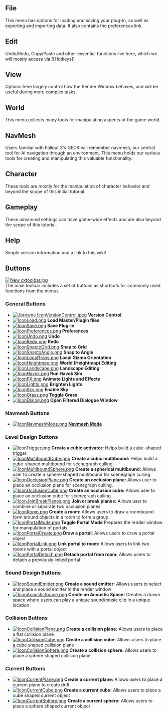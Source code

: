 ## File

This menu has options for loading and saving your plug-in, as well as exporting and importing data. It also contains the preferences link.

## Edit

Undo/Redo, Copy/Paste and other essential functions live here, which we will mostly access via [[Hotkeys]]

## View

Options here largely control how the Render Window behaves, and will be useful during more complex tasks.

## World

This menu collects many tools for manipulating aspects of the game world.

## NavMesh

Users familiar with Fallout 3's GECK will remember navmesh, our central tool for AI navigation through an environment. This menu holds our various tools for creating and manipulating this valuable functionality.

## Character

These tools are mostly for the manipulation of character behavior and beyond the scope of this initial tutorial.

## Gameplay

These advanced settings can have game-wide effects and are also beyond the scope of this tutorial.

## Help

Simple version information and a link to this wiki!

## Buttons

[![New cktoolbar.jpg](https://ck.uesp.net/w/images/b/bd/New_cktoolbar.jpg)](https://ck.uesp.net/wiki/File:New_cktoolbar.jpg)  
The main toolbar includes a set of buttons as shortcuts for commonly used functions from the menus.
### General Buttons

- [![Jbrowne IconVersionControl.jpeg](https://ck.uesp.net/w/images/1/14/Jbrowne_IconVersionControl.jpeg)](https://ck.uesp.net/wiki/File:Jbrowne_IconVersionControl.jpeg) **Version Control**
- [![IconLoad.png](https://ck.uesp.net/w/images/7/70/IconLoad.png)](https://ck.uesp.net/wiki/File:IconLoad.png) **Load Master/Plugin files**
- [![IconSave.png](https://ck.uesp.net/w/images/6/6f/IconSave.png)](https://ck.uesp.net/wiki/File:IconSave.png) **Save Plug-in**
- [![IconPreferences.png](https://ck.uesp.net/w/images/f/ff/IconPreferences.png)](https://ck.uesp.net/wiki/File:IconPreferences.png) **Preferences**
- [![IconUndo.png](https://ck.uesp.net/w/images/9/92/IconUndo.png)](https://ck.uesp.net/wiki/File:IconUndo.png) **Undo**
- [![IconRedo.png](https://ck.uesp.net/w/images/a/a9/IconRedo.png)](https://ck.uesp.net/wiki/File:IconRedo.png) **Redo**
- [![IconSnaptoGrid.png](https://ck.uesp.net/w/images/a/a2/IconSnaptoGrid.png)](https://ck.uesp.net/wiki/File:IconSnaptoGrid.png) **Snap to Grid**
- [![IconSnaptoAngle.png](https://ck.uesp.net/w/images/1/14/IconSnaptoAngle.png)](https://ck.uesp.net/wiki/File:IconSnaptoAngle.png) **Snap to Angle**
- [![IconLocalTrans.png](https://ck.uesp.net/w/images/9/9e/IconLocalTrans.png)](https://ck.uesp.net/wiki/File:IconLocalTrans.png) **Local Gizmo Orientation**
- [![IconHeightmap.png](https://ck.uesp.net/w/images/c/cf/IconHeightmap.png)](https://ck.uesp.net/wiki/File:IconHeightmap.png) **World (Heightmap) Editing**
- [![IconLandscape.png](https://ck.uesp.net/w/images/2/22/IconLandscape.png)](https://ck.uesp.net/wiki/File:IconLandscape.png) **Landscape Editing**
- [![IconHavok.png](https://ck.uesp.net/w/images/4/43/IconHavok.png)](https://ck.uesp.net/wiki/File:IconHavok.png) **Run Havok Sim**
- [![IconFX.png](https://ck.uesp.net/w/images/5/53/IconFX.png)](https://ck.uesp.net/wiki/File:IconFX.png) **Animate Lights and Effects**
- [![IconLights.png](https://ck.uesp.net/w/images/4/48/IconLights.png)](https://ck.uesp.net/wiki/File:IconLights.png) **Brighten Lights**
- [![IconSky.png](https://ck.uesp.net/w/images/b/b9/IconSky.png)](https://ck.uesp.net/wiki/File:IconSky.png) **Enable Sky**
- [![IconGrass.png](https://ck.uesp.net/w/images/3/3c/IconGrass.png)](https://ck.uesp.net/wiki/File:IconGrass.png) **Toggle Grass**
- [![IconDialog.png](https://ck.uesp.net/w/images/6/64/IconDialog.png)](https://ck.uesp.net/wiki/File:IconDialog.png) **Open Filtered Dialogue Window**

### Navmesh Buttons

-   [![IconNavmeshMode.png](https://ck.uesp.net/w/images/2/2b/IconNavmeshMode.png)](https://ck.uesp.net/wiki/File:IconNavmeshMode.png) **[Navmesh Mode](https://ck.uesp.net/wiki/Navmesh_Toolbar "Navmesh Toolbar")**

### Level Design Buttons

- [![IconTrigger.png](https://ck.uesp.net/w/images/c/c6/IconTrigger.png)](https://ck.uesp.net/wiki/File:IconTrigger.png) **Create a cubic activator:** Helps build a cube-shaped trigger.
- [![IconMultiboundCube.png](https://ck.uesp.net/w/images/8/89/IconMultiboundCube.png)](https://ck.uesp.net/wiki/File:IconMultiboundCube.png) **Create a cubic multibound:** Helps build a cube-shaped multibound for scenegraph culling.
- [![IconMultiboundSphere.png](https://ck.uesp.net/w/images/0/02/IconMultiboundSphere.png)](https://ck.uesp.net/wiki/File:IconMultiboundSphere.png) **Create a spherical multibound:** Allows user to create a sphere-shaped multibound for scenegraph culling.
- [![IconOcclusionPlane.png](https://ck.uesp.net/w/images/d/d7/IconOcclusionPlane.png)](https://ck.uesp.net/wiki/File:IconOcclusionPlane.png) **Create an occlusion plane:** Allows user to place an occlusion plane for scenegraph culling.
- [![IconOcclusionCube.png](https://ck.uesp.net/w/images/1/15/IconOcclusionCube.png)](https://ck.uesp.net/wiki/File:IconOcclusionCube.png) **Create an occlusion cube:** Allows user to place an occlusion cube for scenegraph culling.
- [![IconJoinBreakPlanes.png](https://ck.uesp.net/w/images/5/5a/IconJoinBreakPlanes.png)](https://ck.uesp.net/wiki/File:IconJoinBreakPlanes.png) **Join or break planes:** Allows user to combine or separate two occlusion planes
- [![IconRoom.png](https://ck.uesp.net/w/images/0/0c/IconRoom.png)](https://ck.uesp.net/wiki/File:IconRoom.png) **Create a room:** Allows users to draw a roombound form around objects in a room to form a group
- [![IconPortalMode.png](https://ck.uesp.net/w/images/7/77/IconPortalMode.png)](https://ck.uesp.net/wiki/File:IconPortalMode.png) **Toggle Portal Mode** Prepares the render window for manipulation of portals
- [![IconPortalCreate.png](https://ck.uesp.net/w/images/6/67/IconPortalCreate.png)](https://ck.uesp.net/wiki/File:IconPortalCreate.png) **Draw a portal:** Allows users to draw a portal object
- [![IconPortalLink.png](https://ck.uesp.net/w/images/5/58/IconPortalLink.png)](https://ck.uesp.net/wiki/File:IconPortalLink.png) **Link portal to room:** Allows users to link two rooms with a portal object
- [![IconPortalDetach.png](https://ck.uesp.net/w/images/1/1a/IconPortalDetach.png)](https://ck.uesp.net/wiki/File:IconPortalDetach.png) **Detach portal from room:** Allows users to detach a previously linked portal

### Sound Design Buttons

- [![IconSoundEmitter.png](https://ck.uesp.net/w/images/a/aa/IconSoundEmitter.png)](https://ck.uesp.net/wiki/File:IconSoundEmitter.png) **Create a sound emitter:** Allows users to select and place a sound emitter in the render window
- [![IconAcousticSpace.png](https://ck.uesp.net/w/images/b/bf/IconAcousticSpace.png)](https://ck.uesp.net/wiki/File:IconAcousticSpace.png) **Create an Acoustic Space:** Creates a drawn space where users can play a unique sound/music clip in a unique location

### Collision Buttons

- [![IconCollisionPlane.png](https://ck.uesp.net/w/images/1/1d/IconCollisionPlane.png)](https://ck.uesp.net/wiki/File:IconCollisionPlane.png) **Create a collision plane:** Allows users to place a flat collision plane
- [![IconCollisionCube.png](https://ck.uesp.net/w/images/7/7c/IconCollisionCube.png)](https://ck.uesp.net/wiki/File:IconCollisionCube.png) **Create a collision cube:** Allows users to place a cube shaped collision plane
- [![IconCollisionSphere.png](https://ck.uesp.net/w/images/0/02/IconCollisionSphere.png)](https://ck.uesp.net/wiki/File:IconCollisionSphere.png) **Create a collision sphere:** Allows users to place a sphere shaped collision plane

### Current Buttons

- [![IconCurrentPlane.png](https://ck.uesp.net/w/images/f/fb/IconCurrentPlane.png)](https://ck.uesp.net/wiki/File:IconCurrentPlane.png) **Create a current plane:** Allows users to place a current plane to create drift
- [![IconCurrentCube.png](https://ck.uesp.net/w/images/d/d5/IconCurrentCube.png)](https://ck.uesp.net/wiki/File:IconCurrentCube.png) **Create a current cube:** Allows users to place a cube shaped current object
- [![IconCurrentSphere.png](https://ck.uesp.net/w/images/8/83/IconCurrentSphere.png)](https://ck.uesp.net/wiki/File:IconCurrentSphere.png) **Create a current sphere:** Allows users to place a sphere shaped current object